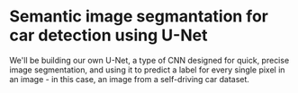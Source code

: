 # Semantic image segmantation for car detection using U-Net

We'll be building our own U-Net, a type of CNN designed for quick, precise image segmentation, and using it to predict a label for every
single pixel in an image - in this case, an image from a self-driving car dataset. 


